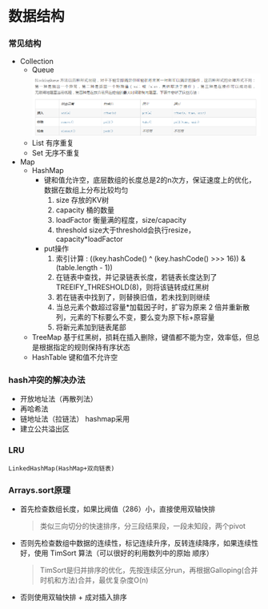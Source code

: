 # 数据结构

### 常见结构
* Collection
    * Queue
    ![](queue_oper.png)
    * List 有序重复
    * Set 无序不重复
* Map
    * HashMap 
        * 键和值允许空，底层数组的长度总是2的n次方，保证速度上的优化，数据在数组上分布比较均匀
            1. size 存放的KV树
            2. capacity 桶的数量
            3. loadFactor 衡量满的程度，size/capacity
            4. threshold size大于threshold会执行resize，capacity*loadFactor 
        * put操作
            1. 索引计算 : ((key.hashCode() ^ (key.hashCode() >>> 16)) & (table.length - 1))
            2. 在链表中查找，并记录链表长度，若链表长度达到了 TREEIFY_THRESHOLD(8)，则将该链转成红黑树
            3. 若在链表中找到了，则替换旧值，若未找到则继续
            4. 当总元素个数超过容量*加载因子时，扩容为原来 2 倍并重新散列，元素的下标要么不变，要么变为原下标+原容量
            5. 将新元素加到链表尾部
    * TreeMap
        基于红黑树，损耗在插入删除，键值都不能为空，效率低，但总是根据指定的规则保持有序状态
    * HashTable 
        键和值不允许空
        
### hash冲突的解决办法
* 开放地址法（再散列法）
* 再哈希法
* 链地址法（拉链法） hashmap采用
* 建立公共溢出区

### LRU

    LinkedHashMap(HashMap+双向链表)
    
### Arrays.sort原理
* 首先检查数组长度，如果比阀值（286）小，直接使用双轴快排
    > 类似三向切分的快速排序，分三段结果段，一段未知段，两个pivot
* 否则先检查数组中数据的连续性，标记连续升序，反转连续降序，如果连续性好，使用 TimSort 算法（可以很好的利用数列中的原始
顺序）
    > TimSort是归并排序的优化，先按连续区分run，再根据Galloping(合并时机和方法)合并，最优复杂度O(n)
* 否则使用双轴快排 + 成对插入排序